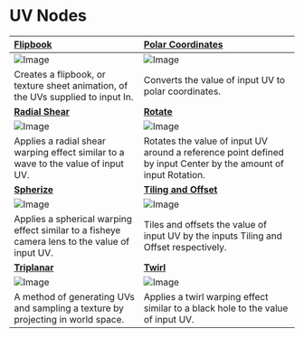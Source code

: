 # UV Nodes

| [Flipbook](Flipbook-Node.md) | [Polar Coordinates](Polar-Coordinates-Node.md) |
| :--------------- | :-------- |
| ![Image](images/FlipbookNodeThumb.png) | ![Image](images/PolarCoordinatesNodeThumb.png) |
| Creates a flipbook, or texture sheet animation, of the UVs supplied to input In. | Converts the value of input UV to polar coordinates. |
| [**Radial Shear**](Radial-Shear-Node.md) | [**Rotate**](Rotate-Node.md) |
| ![Image](images/RadialShearNodeThumb.png) | ![Image](images/RotateNodeThumb.png) |
| Applies a radial shear warping effect similar to a wave to the value of input UV. | Rotates the value of input UV around a reference point defined by input Center by the amount of input Rotation. |
| [**Spherize**](Spherize-Node.md) | [**Tiling and Offset**](Tiling-And-Offset-Node.md) |
| ![Image](images/SpherizeNodeThumb.png) | ![Image](images/TilingAndOffsetNodeThumb.png) |
| Applies a spherical warping effect similar to a fisheye camera lens to the value of input UV. | Tiles and offsets the value of input UV by the inputs Tiling and Offset respectively. |
| [**Triplanar**](Triplanar-Node.md) | [**Twirl**](Twirl-Node.md) |
| ![Image](images/TriplanarNodeThumb.png) | ![Image](images/TwirlNodeThumb.png) |
| A method of generating UVs and sampling a texture by projecting in world space. | Applies a twirl warping effect similar to a black hole to the value of input UV. |
